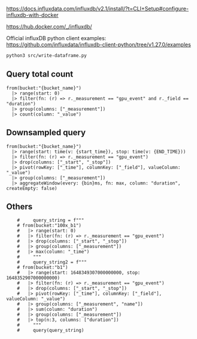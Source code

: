 
https://docs.influxdata.com/influxdb/v2.1/install/?t=CLI+Setup#configure-influxdb-with-docker

https://hub.docker.com/_/influxdb/

Official influxDB python client examples: https://github.com/influxdata/influxdb-client-python/tree/v1.27.0/examples

``` sh
python3 src/write-dataframe.py
```

## Query total count
``` flux
from(bucket:"{bucket_name}")
  |> range(start: 0)
  |> filter(fn: (r) => r._measurement == "gpu_event" and r._field == "duration")
  |> group(columns: ["_measurement"])
  |> count(column: "_value")
```

## Downsampled query

``` flux
from(bucket:"{bucket_name}")
  |> range(start: time(v: {start_time}), stop: time(v: {END_TIME}))
  |> filter(fn: (r) => r._measurement == "gpu_event")
  |> drop(columns: ["_start", "_stop"])
  |> pivot(rowKey: ["_time"], columnKey: ["_field"], valueColumn: "_value")
  |> group(columns: ["_measurement"])
  |> aggregateWindow(every: {bin}ms, fn: max, column: "duration", createEmpty: false)
```

## Others
``` flux
    #     query_string = f"""
    # from(bucket:"100x_b1")
    #   |> range(start: 0)
    #   |> filter(fn: (r) => r._measurement == "gpu_event")
    #   |> drop(columns: ["_start", "_stop"])
    #   |> group(columns: ["_measurement"])
    #   |> max(column: "_time")
    #     """
    #     query_string2 = f"""
    # from(bucket:"b1")
    #   |> range(start: 1648349307000000000, stop: 1648352907000000000)
    #   |> filter(fn: (r) => r._measurement == "gpu_event")
    #   |> drop(columns: ["_start", "_stop"])
    #   |> pivot(rowKey: ["_time"], columnKey: ["_field"], valueColumn: "_value")
    #   |> group(columns: ["_measurement", "name"])
    #   |> sum(column: "duration")
    #   |> group(columns: ["_measurement"])
    #   |> top(n:3, columns: ["duration"])
    #     """
    #     query(query_string)
```

